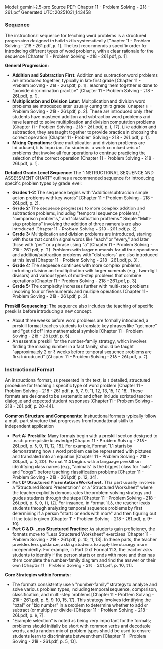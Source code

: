 Model: gemini-2.5-pro
Source PDF: Chapter 11 - Problem Solving - 218 - 261.pdf
Generated UTC: 20251031_143458

### Sequence

The instructional sequence for teaching word problems is a structured progression designed to build skills systematically [Chapter 11 - Problem Solving - 218 - 261.pdf, p. 1]. The text recommends a specific order for introducing different types of word problems, with a clear rationale for the sequence [Chapter 11 - Problem Solving - 218 - 261.pdf, p. 1].

**General Progression:**
*   **Addition and Subtraction First:** Addition and subtraction word problems are introduced together, typically in late first grade [Chapter 11 - Problem Solving - 218 - 261.pdf, p. 1]. Teaching them together is done to "provide discrimination practice" [Chapter 11 - Problem Solving - 218 - 261.pdf, p. 1].
*   **Multiplication and Division Later:** Multiplication and division word problems are introduced later, usually during third grade [Chapter 11 - Problem Solving - 218 - 261.pdf, p. 2]. These are introduced only after students have mastered addition and subtraction word problems and have learned to solve multiplication and division computation problems [Chapter 11 - Problem Solving - 218 - 261.pdf, p. 1, 17]. Like addition and subtraction, they are taught together to provide practice in choosing the correct operation [Chapter 11 - Problem Solving - 218 - 261.pdf, p. 1].
*   **Mixing Operations:** Once multiplication and division problems are introduced, it is important for students to work on mixed sets of problems that involve all four operations to continue practicing the selection of the correct operation [Chapter 11 - Problem Solving - 218 - 261.pdf, p. 1].

**Detailed Grade-Level Sequence:**
The "INSTRUCTIONAL SEQUENCE AND ASSESSMENT CHART" outlines a recommended sequence for introducing specific problem types by grade level:
*   **Grades 1-2:** The sequence begins with "Addition/subtraction simple action problems with key words" [Chapter 11 - Problem Solving - 218 - 261.pdf, p. 2].
*   **Grade 2:** The sequence progresses to more complex addition and subtraction problems, including "temporal sequence problems," "comparison problems," and "classification problems." Simple "Multi-step problems" involving the addition of three numerals are also introduced [Chapter 11 - Problem Solving - 218 - 261.pdf, p. 2].
*   **Grade 3:** Multiplication and division problems are introduced, starting with those that contain signal words like "each" or "every," and later those with "per" or a phrase using "a" [Chapter 11 - Problem Solving - 218 - 261.pdf, p. 2]. Problems with larger numerals for all four operations and addition/subtraction problems with "distractors" are also introduced at this level [Chapter 11 - Problem Solving - 218 - 261.pdf, p. 3].
*   **Grade 4:** The sequence continues with more complex problems, including division and multiplication with larger numerals (e.g., two-digit divisors) and various types of multi-step problems that combine operations [Chapter 11 - Problem Solving - 218 - 261.pdf, p. 3].
*   **Grade 5:** The complexity increases further with multi-step problems involving four or five numerals and multiple operations [Chapter 11 - Problem Solving - 218 - 261.pdf, p. 3].

**Preskill Sequencing:**
The sequence also includes the teaching of specific preskills before introducing a new concept.
*   About three weeks before word problems are formally introduced, a preskill format teaches students to translate key phrases like "get more" and "get rid of" into mathematical symbols [Chapter 11 - Problem Solving - 218 - 261.pdf, p. 5].
*   An essential preskill for the number-family strategy, which involves finding the missing number in a fact family, should be taught "approximately 2 or 3 weeks before temporal sequence problems are first introduced" [Chapter 11 - Problem Solving - 218 - 261.pdf, p. 7].

### Instructional Format

An instructional format, as presented in the text, is a detailed, structured procedure for teaching a specific type of word problem [Chapter 11 - Problem Solving - 218 - 261.pdf, p. 5, 7, 9, 11, 12, 13, 15, 17, 18]. These formats are designed to be systematic and often include scripted teacher dialogue and expected student responses [Chapter 11 - Problem Solving - 218 - 261.pdf, p. 20-44].

**Common Structure and Components:**
Instructional formats typically follow a multi-part structure that progresses from foundational skills to independent application.
*   **Part A: Preskills:** Many formats begin with a preskill section designed to teach prerequisite knowledge [Chapter 11 - Problem Solving - 218 - 261.pdf, p. 5, 9, 11, 12, 18]. For example, Format 11.1 starts by demonstrating how a word problem can be represented with pictures and translated into an equation [Chapter 11 - Problem Solving - 218 - 261.pdf, p. 5, 20]. Format 11.5 begins with a language preskill on identifying class names (e.g., "animals" is the biggest class for "cats" and "dogs") before teaching classification problems [Chapter 11 - Problem Solving - 218 - 261.pdf, p. 12, 34].
*   **Part B: Structured Presentation/Worksheet:** This part usually involves a "Structured Board Presentation" or a "Structured Worksheet" where the teacher explicitly demonstrates the problem-solving strategy and guides students through the steps [Chapter 11 - Problem Solving - 218 - 261.pdf, p. 5, 9, 11, 12]. For instance, in Format 11.3, the teacher leads students through analyzing temporal sequence problems by first determining if a person "starts or ends with more" and then figuring out if the total is given [Chapter 11 - Problem Solving - 218 - 261.pdf, p. 9-10].
*   **Part C & D: Less Structured Practice:** As students gain proficiency, the formats move to "Less Structured Worksheet" exercises [Chapter 11 - Problem Solving - 218 - 261.pdf, p. 10, 11, 13]. In these parts, the teacher provides less guidance, asking students to apply the strategy more independently. For example, in Part D of Format 11.3, the teacher asks students to identify if the person starts or ends with more and then has them complete the number-family diagram and find the answer on their own [Chapter 11 - Problem Solving - 218 - 261.pdf, p. 10, 31].

**Core Strategies within Formats:**
*   The formats consistently use a "number-family" strategy to analyze and solve various problem types, including temporal sequence, comparison, classification, and multi-step problems [Chapter 11 - Problem Solving - 218 - 261.pdf, p. 5, 9, 10, 15, 17]. This strategy involves identifying the "total" or "big number" in a problem to determine whether to add or subtract (or multiply or divide) [Chapter 11 - Problem Solving - 218 - 261.pdf, p. 6, 7].
*   "Example selection" is noted as being very important for the formats; problems should initially be short with common verbs and decodable words, and a random mix of problem types should be used to ensure students learn to discriminate between them [Chapter 11 - Problem Solving - 218 - 261.pdf, p. 5, 10].